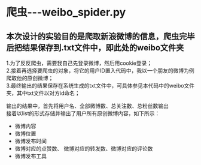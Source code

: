爬虫---weibo_spider.py
=====
本次设计的实验目的是爬取新浪微博的信息，爬虫完毕后把结果保存到.txt文件中，即此处的weibo文件夹
-----------------------------------------------------------------------------------------
1.为了反反爬虫，需要我自己先登录微博，然后用cookie登录；<br>
2.接着再选择要爬虫的对象，将它的用户ID置入代码中，我以一个朋友的微博为例爬取他的原创微博；<br>
3.最终输出的结果保存在系统生成的txt文件中，可具体参见本代码中的weibo文件夹，其中txt文件以对方id命名；<br>

输出的结果中，首先将用户名、全部微博数、总关注数、总粉丝数输出<br>
接着以list的形式存储并输出了用户所有原创微博内容，如下所示：<br>
* 微博内容<br>
* 微博位置<br>
* 微博发布时间<br>
* 微博对应的点赞数、 微博对应的转发数、微博对应的评论数<br>
* 微博发布工具<br>
